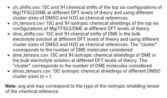 * ch_shifts.csv: 13C and 1H chemical shifts of the top six configurations of 
Mg(TFSI)2/DME at different DFT levels of theory and using different cluster sizes of 
DMSO and H2O as chemical references 
* ch_tensors.csv: 13C and 1H isotropic chemical shieldings of the top six configurations 
of Mg(TFSI)2/DME at different DFT levels of theory 
* dme_shifts.csv: 13C and 1H chemical shifts of DME in the bulk electrolyte solution 
at different DFT levels of theory and using different cluster sizes of 
DMSO and H2O as chemical references. The "cluster" corresponds to the number of DME 
molecules considered 
* dme_tensors.csv: 13C and 1H isotropic chemical shieldings of DME in the bulk electrolyte solution 
at different DFT levels of theory. The "cluster" corresponds to the number of DME 
molecules considered 
* dmso_tensors.csv: 13C isotropic chemical shieldings of different DMSO cluster sizes (n = )


**Note**: avg and max correspond to the type of the isotropic shielding tensor of the 
chemical reference 